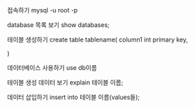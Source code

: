 접속하기 
mysql -u root -p

database 목록 보기 
show databases;

테이블 생성하기 
create table tablename(
    column1 int primary key,

)

데이터베이스 사용하기 
use db이름 

테이블 생성 데이터 보기 
explain 테이블 이름;

데이터 삽입하기 
insert into 테이블 이름(values들);